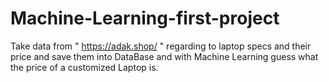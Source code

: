 # Machine-Learning-first-project
Take data from " https://adak.shop/ " regarding to laptop specs and their price and save them into DataBase and with Machine Learning guess what the price of a customized Laptop is.
